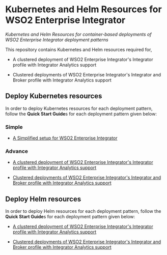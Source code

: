 # Kubernetes and Helm Resources for WSO2 Enterprise Integrator
*Kubernetes and Helm Resources for container-based deployments of WSO2 Enterprise Integrator deployment patterns*

This repository contains Kubernetes and Helm resources required for,

* A clustered deployment of WSO2 Enterprise Integrator's Integrator profile with Integrator Analytics support

* Clustered deployments of WSO2 Enterprise Integrator's Integrator and Broker profile with Integrator Analytics support

## Deploy Kubernetes resources

In order to deploy Kubernetes resources for each deployment pattern, follow the **Quick Start Guide**s for each deployment pattern
given below:

### Simple

* [A Simplified setup for WSO2 Enterprise Integrator](simple/single-script/README.md)

### Advance

* [A clustered deployment of WSO2 Enterprise Integrator's Integrator profile with Integrator Analytics support](advanced/integrator-analytics/README.md)

* [Clustered deployments of WSO2 Enterprise Integrator's Integrator and Broker profile with Integrator Analytics support](advanced/integrator-broker-analytics/README.md)

## Deploy Helm resources

In order to deploy Helm resources for each deployment pattern, follow the **Quick Start Guide**s for each deployment pattern
given below:

* [A clustered deployment of WSO2 Enterprise Integrator's Integrator profile with Integrator Analytics support](advanced/helm/integrator-with-analytics/README.md)

* [Clustered deployments of WSO2 Enterprise Integrator's Integrator and Broker profile with Integrator Analytics support](advanced/helm/integrator-broker-with-analytics/README.md)
